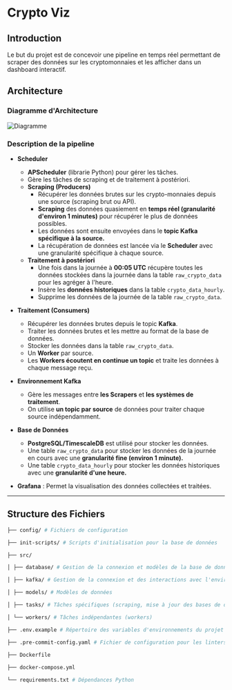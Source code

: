 ﻿
# Crypto Viz

  

## Introduction

Le but du projet est de concevoir une pipeline en temps réel permettant de scraper des données sur les cryptomonnaies et les afficher dans un dashboard interactif.

## Architecture

### Diagramme d'Architecture

![Diagramme](https://imgur.com/a/k9XjeVR.jpeg)

### Description de la pipeline

- **Scheduler**
  - **APScheduler** (librarie Python) pour gérer les tâches.
  - Gère les tâches de scraping et de traitement à postériori.
  - **Scraping (Producers)** 
    - Récupérer les données brutes sur les crypto-monnaies depuis une source (scraping brut ou API). 
    - **Scraping** des données quasiement en **temps réel (granularité d'environ 1 minutes)** pour récupérer le plus de données possibles. 
    - Les données sont ensuite envoyées dans le **topic Kafka spécifique à la source.** 
    - La récupération de données est lancée via le **Scheduler** avec une granularité spécifique à chaque source.
  - **Traitement à postériori**
    - Une fois dans la journée à **00:05 UTC** récupère toutes les données stockées dans la journée dans la table `raw_crypto_data` pour les agréger à l'heure.
    - Insère les **données historiques** dans la table `crypto_data_hourly`.
    - Supprime les données de la journée de la table `raw_crypto_data`.


- **Traitement (Consumers)**
  - Récupérer les données brutes depuis le topic **Kafka**.
  - Traiter les données brutes et les mettre au format de la base de données.
  - Stocker les données dans la table `raw_crypto_data`.
  - Un **Worker** par source.
  - Les **Workers écoutent en continue un topic** et traite les données à chaque message reçu.


- **Environnement Kafka**
  - Gère les messages entre **les Scrapers** et **les systèmes de traitement**. 
  - On utilise **un topic par source** de données pour traiter chaque source indépendamment.

    
- **Base de Données**
  - **PostgreSQL/TimescaleDB** est utilisé pour stocker les données.
  - Une table `raw_crypto_data` pour stocker les données de la journée en cours avec une **granularité fine (environ 1 minute).**
  - Une table `crypto_data_hourly` pour stocker les données historiques avec une **granularité d'une heure.**

- **Grafana** : Permet la visualisation des données collectées et traitées.

---

## Structure des Fichiers

```bash
├── config/ # Fichiers de configuration

├── init-scripts/ # Scripts d'initialisation pour la base de données

├── src/

│ ├── database/ # Gestion de la connexion et modèles de la base de données

│ ├── kafka/ # Gestion de la connexion et des interactions avec l'environnement Kafka

│ ├── models/ # Modèles de données

│ ├── tasks/ # Tâches spécifiques (scraping, mise à jour des bases de données)

│ └── workers/ # Tâches indépendantes (workers)

├── .env.example # Répertoire des variables d'environnements du projet

├── .pre-commit-config.yaml # Fichier de configuration pour les linters/formatters Python
 
├── Dockerfile

├── docker-compose.yml

└── requirements.txt # Dépendances Python

```

